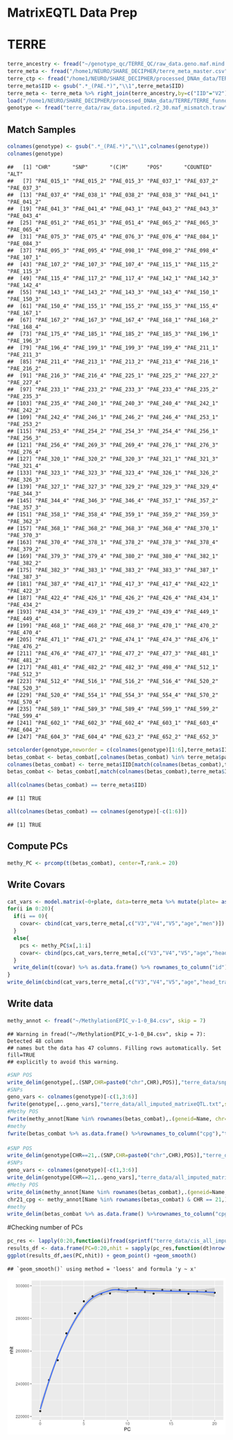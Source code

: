 MatrixEQTL Data Prep
================

# TERRE

``` r
terre_ancestry <- fread("~/genotype_qc/TERRE_QC/raw_data.geno.maf.mind.sex_check.het_filter.ibd_filter.eigenvec")
terre_meta <- fread("/home1/NEURO/SHARE_DECIPHER/terre_meta_master.csv")
terre_ctp <- fread("/home1/NEURO/SHARE_DECIPHER/processed_DNAm_data/TERRE/TERRE_funnorm_processed/meta_TERRE_funnorm_robCTP.txt")
terre_meta$IID <- gsub(".*_(PAE.*)","\\1",terre_meta$IID)
terre_meta <- terre_meta %>% right_join(terre_ancestry,by=c("IID"="V2")) %>% left_join(terre_ctp[,.(patient,CTP_PC1, CTP_PC2, CTP_PC3, CTP_PC4, CTP_PC5)],by="patient")
load("/home1/NEURO/SHARE_DECIPHER/processed_DNAm_data/TERRE/TERRE_funnorm_processed/betas_combat.RData")#betas_combat
genotype <- fread("terre_data/raw_data.imputed.r2_30.maf_mismatch.traw")
```

## Match Samples

``` r
colnames(genotype) <- gsub(".*_(PAE.*)","\\1",colnames(genotype))
colnames(genotype)
```

    ##   [1] "CHR"       "SNP"       "(C)M"      "POS"       "COUNTED"   "ALT"
    ##   [7] "PAE_015_1" "PAE_015_2" "PAE_015_3" "PAE_037_1" "PAE_037_2" "PAE_037_3"
    ##  [13] "PAE_037_4" "PAE_038_1" "PAE_038_2" "PAE_038_3" "PAE_041_1" "PAE_041_2"
    ##  [19] "PAE_041_3" "PAE_041_4" "PAE_043_1" "PAE_043_2" "PAE_043_3" "PAE_043_4"
    ##  [25] "PAE_051_2" "PAE_051_3" "PAE_051_4" "PAE_065_2" "PAE_065_3" "PAE_065_4"
    ##  [31] "PAE_075_3" "PAE_075_4" "PAE_076_3" "PAE_076_4" "PAE_084_1" "PAE_084_3"
    ##  [37] "PAE_095_3" "PAE_095_4" "PAE_098_1" "PAE_098_2" "PAE_098_4" "PAE_107_1"
    ##  [43] "PAE_107_2" "PAE_107_3" "PAE_107_4" "PAE_115_1" "PAE_115_2" "PAE_115_3"
    ##  [49] "PAE_115_4" "PAE_117_2" "PAE_117_4" "PAE_142_1" "PAE_142_3" "PAE_142_4"
    ##  [55] "PAE_143_1" "PAE_143_2" "PAE_143_3" "PAE_143_4" "PAE_150_1" "PAE_150_3"
    ##  [61] "PAE_150_4" "PAE_155_1" "PAE_155_2" "PAE_155_3" "PAE_155_4" "PAE_167_1"
    ##  [67] "PAE_167_2" "PAE_167_3" "PAE_167_4" "PAE_168_1" "PAE_168_2" "PAE_168_4"
    ##  [73] "PAE_175_4" "PAE_185_1" "PAE_185_2" "PAE_185_3" "PAE_196_1" "PAE_196_3"
    ##  [79] "PAE_196_4" "PAE_199_1" "PAE_199_3" "PAE_199_4" "PAE_211_1" "PAE_211_3"
    ##  [85] "PAE_211_4" "PAE_213_1" "PAE_213_2" "PAE_213_4" "PAE_216_1" "PAE_216_2"
    ##  [91] "PAE_216_3" "PAE_216_4" "PAE_225_1" "PAE_225_2" "PAE_227_2" "PAE_227_4"
    ##  [97] "PAE_233_1" "PAE_233_2" "PAE_233_3" "PAE_233_4" "PAE_235_2" "PAE_235_3"
    ## [103] "PAE_235_4" "PAE_240_1" "PAE_240_3" "PAE_240_4" "PAE_242_1" "PAE_242_2"
    ## [109] "PAE_242_4" "PAE_246_1" "PAE_246_2" "PAE_246_4" "PAE_253_1" "PAE_253_2"
    ## [115] "PAE_253_4" "PAE_254_2" "PAE_254_3" "PAE_254_4" "PAE_256_1" "PAE_256_3"
    ## [121] "PAE_256_4" "PAE_269_3" "PAE_269_4" "PAE_276_1" "PAE_276_3" "PAE_276_4"
    ## [127] "PAE_320_1" "PAE_320_2" "PAE_320_3" "PAE_321_1" "PAE_321_3" "PAE_321_4"
    ## [133] "PAE_323_1" "PAE_323_3" "PAE_323_4" "PAE_326_1" "PAE_326_2" "PAE_326_3"
    ## [139] "PAE_327_1" "PAE_327_3" "PAE_329_2" "PAE_329_3" "PAE_329_4" "PAE_344_3"
    ## [145] "PAE_344_4" "PAE_346_3" "PAE_346_4" "PAE_357_1" "PAE_357_2" "PAE_357_3"
    ## [151] "PAE_358_1" "PAE_358_4" "PAE_359_1" "PAE_359_2" "PAE_359_3" "PAE_362_3"
    ## [157] "PAE_368_1" "PAE_368_2" "PAE_368_3" "PAE_368_4" "PAE_370_1" "PAE_370_3"
    ## [163] "PAE_370_4" "PAE_378_1" "PAE_378_2" "PAE_378_3" "PAE_378_4" "PAE_379_2"
    ## [169] "PAE_379_3" "PAE_379_4" "PAE_380_2" "PAE_380_4" "PAE_382_1" "PAE_382_2"
    ## [175] "PAE_382_3" "PAE_383_1" "PAE_383_2" "PAE_383_3" "PAE_387_1" "PAE_387_3"
    ## [181] "PAE_387_4" "PAE_417_1" "PAE_417_3" "PAE_417_4" "PAE_422_1" "PAE_422_3"
    ## [187] "PAE_422_4" "PAE_426_1" "PAE_426_2" "PAE_426_4" "PAE_434_1" "PAE_434_2"
    ## [193] "PAE_434_3" "PAE_439_1" "PAE_439_2" "PAE_439_4" "PAE_449_1" "PAE_449_4"
    ## [199] "PAE_468_1" "PAE_468_2" "PAE_468_3" "PAE_470_1" "PAE_470_2" "PAE_470_4"
    ## [205] "PAE_471_1" "PAE_471_2" "PAE_474_1" "PAE_474_3" "PAE_476_1" "PAE_476_2"
    ## [211] "PAE_476_4" "PAE_477_1" "PAE_477_2" "PAE_477_3" "PAE_481_1" "PAE_481_2"
    ## [217] "PAE_481_4" "PAE_482_2" "PAE_482_3" "PAE_498_4" "PAE_512_1" "PAE_512_3"
    ## [223] "PAE_512_4" "PAE_516_1" "PAE_516_2" "PAE_516_4" "PAE_520_2" "PAE_520_3"
    ## [229] "PAE_520_4" "PAE_554_1" "PAE_554_3" "PAE_554_4" "PAE_570_2" "PAE_570_4"
    ## [235] "PAE_589_1" "PAE_589_3" "PAE_589_4" "PAE_599_1" "PAE_599_2" "PAE_599_4"
    ## [241] "PAE_602_1" "PAE_602_3" "PAE_602_4" "PAE_603_1" "PAE_603_4" "PAE_604_2"
    ## [247] "PAE_604_3" "PAE_604_4" "PAE_623_2" "PAE_652_2" "PAE_652_3"

``` r
setcolorder(genotype,neworder = c(colnames(genotype)[1:6],terre_meta$IID))
betas_combat <- betas_combat[,colnames(betas_combat) %in% terre_meta$patient]
colnames(betas_combat) <- terre_meta$IID[match(colnames(betas_combat),terre_meta$patient)]
betas_combat <- betas_combat[,match(colnames(betas_combat),terre_meta$IID)]
```

``` r
all(colnames(betas_combat) == terre_meta$IID)
```

    ## [1] TRUE

``` r
all(colnames(betas_combat) == colnames(genotype)[-c(1:6)])
```

    ## [1] TRUE

## Compute PCs

``` r
methy_PC <- prcomp(t(betas_combat), center=T,rank.= 20)
```

## Write Covars

``` r
cat_vars <- model.matrix(~0+plate, data=terre_meta %>% mutate(plate= as.factor(plate)))
for(i in 0:20){
  if(i == 0){
    covar<- cbind(cat_vars,terre_meta[,c("V3","V4","V5","age","men")])
  }
  else{
    pcs <- methy_PC$x[,1:i]
    covar<- cbind(pcs,cat_vars,terre_meta[,c("V3","V4","V5","age","head_trauma_loc","men")])
  }
  write_delim(t(covar) %>% as.data.frame() %>% rownames_to_column("id"),sprintf("terre_data/covariates_%d_methy_PC.txt",i))
}
write_delim(cbind(cat_vars,terre_meta[,c("V3","V4","V5","age","head_trauma_loc","men","CTP_PC1", "CTP_PC2", "CTP_PC3", "CTP_PC4", "CTP_PC5")]),"terre_data/covariates_CTP.txt")
```

## Write data

``` r
methy_annot <- fread("~/MethylationEPIC_v-1-0_B4.csv", skip = 7)
```

    ## Warning in fread("~/MethylationEPIC_v-1-0_B4.csv", skip = 7): Detected 48 column
    ## names but the data has 47 columns. Filling rows automatically. Set fill=TRUE
    ## explicitly to avoid this warning.

``` r
#SNP POS
write_delim(genotype[,.(SNP,CHR=paste0("chr",CHR),POS)],"terre_data/snp_pos.txt")
#SNPs
geno_vars <- colnames(genotype)[-c(1,3:6)]
fwrite(genotype[,..geno_vars],"terre_data/all_imputed_matrixeQTL.txt",sep = " ",quote = F)
#Methy POS
fwrite(methy_annot[Name %in% rownames(betas_combat),.(geneid=Name, chr=paste0("chr",CHR),s1=MAPINFO,s2=MAPINFO)], "terre_data/probe_pos.txt",sep = " ",quote=F)
#methy
fwrite(betas_combat %>% as.data.frame() %>%rownames_to_column("cpg"),"terre_data/methylation_combat.txt",sep=" ",quote=F)

#SNP POS
write_delim(genotype[CHR==21,.(SNP,CHR=paste0("chr",CHR),POS)],"terre_data/snp_pos_chr21.txt")
#SNPs
geno_vars <- colnames(genotype)[-c(1,3:6)]
write_delim(genotype[CHR==21,..geno_vars],"terre_data/all_imputed_matrixeQTL_chr21.txt")
#Methy POS
write_delim(methy_annot[Name %in% rownames(betas_combat),.(geneid=Name, chr=paste0("chr",CHR),s1=MAPINFO,s2=MAPINFO)][chr=="chr21"], "terre_data/probe_pos_chr21.txt")
chr21_cpg <- methy_annot[Name %in% rownames(betas_combat) & CHR == 21,]$Name
#methy
write_delim(betas_combat %>% as.data.frame() %>%rownames_to_column("cpg") %>% filter(cpg %in% chr21_cpg),"terre_data/methylation_combat_chr21.txt")
```

\#Checking number of PCs

``` r
pc_res <- lapply(0:20,function(i)fread(sprintf("terre_data/cis_all_impute_mQTL_results_%d_methy_PC_chr21.txt",i)))
results_df <- data.frame(PC=0:20,nhit = sapply(pc_res,function(dt)nrow(dt[FDR < 0.05])))
ggplot(results_df,aes(PC,nhit)) + geom_point() +geom_smooth()
```

    ## `geom_smooth()` using method = 'loess' and formula 'y ~ x'

![](data_prep_matrixeqtl_files/figure-gfm/unnamed-chunk-8-1.png)<!-- -->
